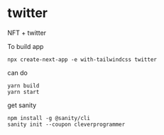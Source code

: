 # twitter
NFT + twitter

To build app 
    
    npx create-next-app -e with-tailwindcss twitter

can do 

    yarn build
    yarn start 

get sanity

    npm install -g @sanity/cli
    sanity init --coupon cleverprogrammer
    
